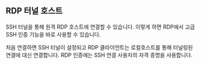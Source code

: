 ## RDP 터널 호스트

SSH 터널을 통해 원격 RDP 호스트에 연결할 수 있습니다. 이렇게 하면 RDP에서 고급 SSH 인증 기능을 바로 사용할 수 있습니다.

처음 연결하면 SSH 터널이 설정되고 RDP 클라이언트는 로컬호스트를 통해 터널링된 연결에 대신 연결합니다. RDP 인증에는 SSH 연결 사용자의 자격 증명을 사용합니다.